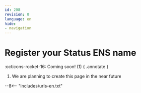 ```yaml
---
id: 208
revision: 0
language: en
hide:
- navigation
---
```


# Register your Status ENS name

:octicons-rocket-16: Coming soon! (1)
{ .annotate }

1. We are planning to create this page in the near future


--8<-- "includes/urls-en.txt"